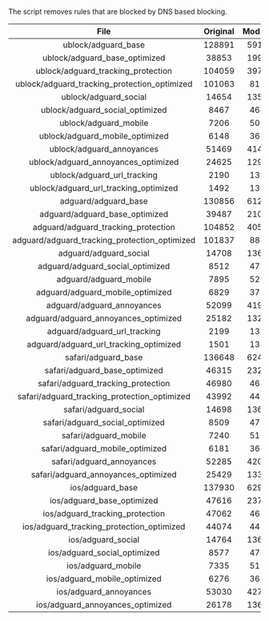 The script removes rules that are blocked by DNS based blocking.


| File | Original | Modified |
|:----:|:-----:|:-----:|
| ublock/adguard_base | 128891 | 59182 |
| ublock/adguard_base_optimized | 38853 | 19967 |
| ublock/adguard_tracking_protection | 104059 | 39772 |
| ublock/adguard_tracking_protection_optimized | 101063 | 8134 |
| ublock/adguard_social | 14654 | 13592 |
| ublock/adguard_social_optimized | 8467 | 4693 |
| ublock/adguard_mobile | 7206 | 5065 |
| ublock/adguard_mobile_optimized | 6148 | 3619 |
| ublock/adguard_annoyances | 51469 | 41414 |
| ublock/adguard_annoyances_optimized | 24625 | 12991 |
| ublock/adguard_url_tracking | 2190 | 1334 |
| ublock/adguard_url_tracking_optimized | 1492 | 1331 |
| adguard/adguard_base | 130856 | 61219 |
| adguard/adguard_base_optimized | 39487 | 21036 |
| adguard/adguard_tracking_protection | 104852 | 40503 |
| adguard/adguard_tracking_protection_optimized | 101837 | 8849 |
| adguard/adguard_social | 14708 | 13651 |
| adguard/adguard_social_optimized | 8512 | 4739 |
| adguard/adguard_mobile | 7895 | 5246 |
| adguard/adguard_mobile_optimized | 6829 | 3793 |
| adguard/adguard_annoyances | 52099 | 41971 |
| adguard/adguard_annoyances_optimized | 25182 | 13292 |
| adguard/adguard_url_tracking | 2199 | 1342 |
| adguard/adguard_url_tracking_optimized | 1501 | 1339 |
| safari/adguard_base | 136648 | 62465 |
| safari/adguard_base_optimized | 46315 | 23269 |
| safari/adguard_tracking_protection | 46980 | 4637 |
| safari/adguard_tracking_protection_optimized | 43992 | 4490 |
| safari/adguard_social | 14698 | 13635 |
| safari/adguard_social_optimized | 8509 | 4726 |
| safari/adguard_mobile | 7240 | 5102 |
| safari/adguard_mobile_optimized | 6181 | 3650 |
| safari/adguard_annoyances | 52285 | 42080 |
| safari/adguard_annoyances_optimized | 25429 | 13373 |
| ios/adguard_base | 137930 | 62970 |
| ios/adguard_base_optimized | 47616 | 23773 |
| ios/adguard_tracking_protection | 47062 | 4645 |
| ios/adguard_tracking_protection_optimized | 44074 | 4498 |
| ios/adguard_social | 14764 | 13674 |
| ios/adguard_social_optimized | 8577 | 4747 |
| ios/adguard_mobile | 7335 | 5146 |
| ios/adguard_mobile_optimized | 6276 | 3691 |
| ios/adguard_annoyances | 53030 | 42714 |
| ios/adguard_annoyances_optimized | 26178 | 13686 |